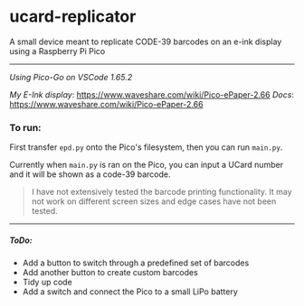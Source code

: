 # ucard-replicator
A small device meant to replicate CODE-39 barcodes on an e-ink display using a Raspberry Pi Pico

- - - 
*Using Pico-Go on VSCode 1.65.2*

*My E-Ink display*: https://www.waveshare.com/wiki/Pico-ePaper-2.66
*Docs*: https://www.waveshare.com/wiki/Pico-ePaper-2.66

### To run:

First transfer `epd.py` onto the Pico's filesystem, then you can run `main.py`.

Currently when `main.py` is ran on the Pico, you can input a UCard number and it will be shown as a code-39 barcode.

> I have not extensively tested the barcode printing functionality. It may not work on different screen sizes and edge cases have not been tested.

- - -

##### ToDo:
- Add a button to switch through a predefined set of barcodes
- Add another button to create custom barcodes
- Tidy up code
- Add a switch and connect the Pico to a small LiPo battery